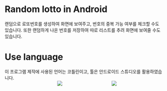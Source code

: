 # Random lotto in Android

랜덤으로 로또번호를 생성하여 화면에 보여주고, 번호의 중복 가능 여부를 체크할 수도 있습니다. 또한 랜덤하게 나온 번호를 저장하여 따로 리스트를 추려 화면에 보여줄 수도 있습니다.

# Use language

이 프로그램 제작에 사용된 언어는 코틀린이고, 툴은 안드로이드 스튜디오를 활용하였습니다. <br>
            <img src="https://img.shields.io/badge/kotlin-b9d8e7?style=flat&logo=kotlin&logoColor=ffffff"/>
           <img src="https://img.shields.io/badge/Android Studio-6cdcb3?style=flat&logo=Android Studio&logoColor=ffffff"/>
